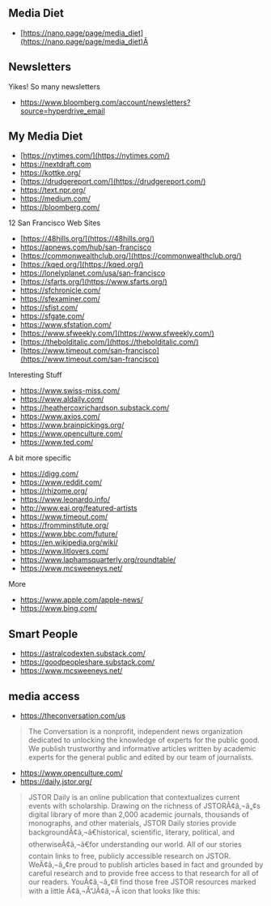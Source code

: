 ## Media Diet

*   [https://nano.page/page/media_diet](https://nano.page/page/media_diet)Â

## Newsletters

Yikes! So many newsletters

*   https://www.bloomberg.com/account/newsletters?source=hyperdrive_email

## My Media Diet

*   [https://nytimes.com/](https://nytimes.com/)
*   https://nextdraft.com
*   https://kottke.org/
*   [https://drudgereport.com/](https://drudgereport.com/)
*   https://text.npr.org/
*   https://medium.com/
*   https://bloomberg.com/

12 San Francisco Web Sites

*   [https://48hills.org/](https://48hills.org/)
*   https://apnews.com/hub/san-francisco
*   [https://commonwealthclub.org/](https://commonwealthclub.org/)
*   [https://kqed.org/](https://kqed.org/)
*   https://lonelyplanet.com/usa/san-francisco
*   [https://sfarts.org/](https://www.sfarts.org/)
*   https://sfchronicle.com/
*   https://sfexaminer.com/
*   https://sfist.com/
*   https://sfgate.com/
*   https://www.sfstation.com/
*   [https://www.sfweekly.com/](https://www.sfweekly.com/)
*   [https://thebolditalic.com/](https://thebolditalic.com/)
*   [https://www.timeout.com/san-francisco](https://www.timeout.com/san-francisco)

Interesting Stuff

*   https://www.swiss-miss.com/
*   https://www.aldaily.com/
*   https://heathercoxrichardson.substack.com/
*   https://www.axios.com/
*   https://www.brainpickings.org/
*   https://www.openculture.com/
*   https://www.ted.com/

A bit more specific

*   https://digg.com/
*   https://www.reddit.com/
*   https://rhizome.org/
*   https://www.leonardo.info/
*   http://www.eai.org/featured-artists
*   https://www.timeout.com/
*   https://fromminstitute.org/
*   https://www.bbc.com/future/
*   https://en.wikipedia.org/wiki/
*   https://www.litlovers.com/
*   https://www.laphamsquarterly.org/roundtable/
*   https://www.mcsweeneys.net/

More

*   https://www.apple.com/apple-news/
*   https://www.bing.com/

## Smart People

*   https://astralcodexten.substack.com/
*   https://goodpeopleshare.substack.com/
*   https://www.mcsweeneys.net/

## media access

*   https://theconversation.com/us

> The Conversation is a nonprofit, independent news organization dedicated to unlocking the knowledge of experts for the public good. We publish trustworthy and informative articles written by academic experts for the general public and edited by our team of journalists.

*   https://www.openculture.com/
*   https://daily.jstor.org/

> JSTOR Daily is an online publication that contextualizes current events with scholarship. Drawing on the richness of JSTORÃ¢â‚¬â„¢s digital library of more than 2,000 academic journals, thousands of monographs, and other materials, JSTOR Daily stories provide backgroundÃ¢â‚¬â€historical, scientific, literary, political, and otherwiseÃ¢â‚¬â€for understanding our world. All of our stories contain links to free, publicly accessible research on JSTOR. WeÃ¢â‚¬â„¢re proud to publish articles based in fact and grounded by careful research and to provide free access to that research for all of our readers. YouÃ¢â‚¬â„¢ll find those free JSTOR resources marked with a little Ã¢â‚¬Å“JÃ¢â‚¬Â icon that looks like this: